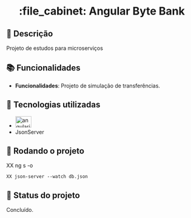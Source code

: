 <h1 align="center">:file_cabinet: Angular Byte Bank</h1>

## :memo: Descrição
Projeto de estudos para microserviços

## :books: Funcionalidades
* <b>Funcionalidades</b>: Projeto de simulação de transferências.

## :wrench: Tecnologias utilizadas
* <img src="https://cdn.jsdelivr.net/gh/devicons/devicon/icons/angularjs/angularjs-original.svg" height="30" width="42" alt="angularjs logo"  />
* JsonServer

## :rocket: Rodando o projeto
XX ng s -o
```
XX json-server --watch db.json
```

## :dart: Status do projeto
Concluído.
